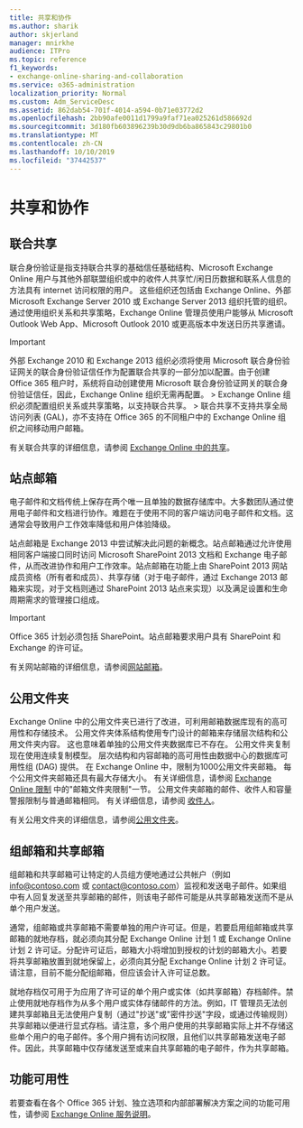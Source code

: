 ```yaml
---
title: 共享和协作
ms.author: sharik
author: skjerland
manager: mnirkhe
audience: ITPro
ms.topic: reference
f1_keywords:
- exchange-online-sharing-and-collaboration
ms.service: o365-administration
localization_priority: Normal
ms.custom: Adm_ServiceDesc
ms.assetid: 862dab54-701f-4014-a594-0b71e03772d2
ms.openlocfilehash: 2bb90afe0011d1799a9faf71ea025261d586692d
ms.sourcegitcommit: 3d180fb603896239b30d9db6ba865843c29801b0
ms.translationtype: MT
ms.contentlocale: zh-CN
ms.lasthandoff: 10/10/2019
ms.locfileid: "37442537"
---
```

# <a name="sharing-and-collaboration"></a>共享和协作

## <a name="federated-sharing"></a>联合共享

联合身份验证是指支持联合共享的基础信任基础结构、Microsoft Exchange Online 用户与其他外部联盟组织或中的收件人共享忙/闲日历数据和联系人信息的方法具有 internet 访问权限的用户。 这些组织还包括由 Exchange Online、外部 Microsoft Exchange Server 2010 或 Exchange Server 2013 组织托管的组织。 通过使用组织关系和共享策略，Exchange Online 管理员使用户能够从 Microsoft Outlook Web App、Microsoft Outlook 2010 或更高版本中发送日历共享邀请。
  
> [!IMPORTANT]
>  外部 Exchange 2010 和 Exchange 2013 组织必须将使用 Microsoft 联合身份验证网关的联合身份验证信任作为配置联合共享的一部分加以配置。由于创建 Office 365 租户时，系统将自动创建使用 Microsoft 联合身份验证网关的联合身份验证信任，因此，Exchange Online 组织无需再配置。 >  Exchange Online 组织必须配置组织关系或共享策略，以支持联合共享。 >  联合共享不支持共享全局访问列表 (GAL)，亦不支持在 Office 365 的不同租户中的 Exchange Online 组织之间移动用户邮箱。 
  
有关联合共享的详细信息，请参阅 [Exchange Online 中的共享](https://go.microsoft.com/fwlink/p/?LinkId=271774)。
  
## <a name="site-mailboxes"></a>站点邮箱

电子邮件和文档传统上保存在两个唯一且单独的数据存储库中。大多数团队通过使用电子邮件和文档进行协作。难题在于使用不同的客户端访问电子邮件和文档。这通常会导致用户工作效率降低和用户体验降级。
  
站点邮箱是 Exchange 2013 中尝试解决此问题的新概念。站点邮箱通过允许使用相同客户端接口同时访问 Microsoft SharePoint 2013 文档和 Exchange 电子邮件，从而改进协作和用户工作效率。站点邮箱在功能上由 SharePoint 2013 网站成员资格（所有者和成员）、共享存储（对于电子邮件，通过 Exchange 2013 邮箱来实现，对于文档则通过 SharePoint 2013 站点来实现）以及满足设置和生命周期需求的管理接口组成。
  
> [!IMPORTANT]
> Office 365 计划必须包括 SharePoint。站点邮箱要求用户具有 SharePoint 和 Exchange 的许可证。 
  
有关网站邮箱的详细信息，请参阅[网站邮箱](https://go.microsoft.com/fwlink/p/?LinkId=271789)。
  
## <a name="public-folders"></a>公用文件夹

Exchange Online 中的公用文件夹已进行了改进，可利用邮箱数据库现有的高可用性和存储技术。 公用文件夹体系结构使用专门设计的邮箱来存储层次结构和公用文件夹内容。 这也意味着单独的公用文件夹数据库已不存在。 公用文件夹复制现在使用连续复制模型。 层次结构和内容邮箱的高可用性由数据中心的数据库可用性组 (DAG) 提供。 在 Exchange Online 中，限制为1000公用文件夹邮箱。 每个公用文件夹邮箱还具有最大存储大小。 有关详细信息，请参阅 [Exchange Online 限制](exchange-online-limits.md) 中的"邮箱文件夹限制"一节。 公用文件夹邮箱的邮件、收件人和容量警报限制与普通邮箱相同。 有关详细信息，请参阅 [收件人](recipients.md)。 
  
有关公用文件夹的详细信息，请参阅[公用文件夹](https://go.microsoft.com/fwlink/p/?LinkId=271790)。
  
## <a name="group-and-shared-mailboxes"></a>组邮箱和共享邮箱

组邮箱和共享邮箱可让特定的人员组方便地通过公共帐户（例如 info@contoso.com 或 contact@contoso.com）监视和发送电子邮件。如果组中有人回复发送至共享邮箱的邮件，则该电子邮件可能是从共享邮箱发送而不是从单个用户发送。
  
通常，组邮箱或共享邮箱不需要单独的用户许可证。但是，若要启用组邮箱或共享邮箱的就地存档，就必须向其分配 Exchange Online 计划 1 或 Exchange Online 计划 2 许可证。分配许可证后，邮箱大小将增加到授权的计划的邮箱大小。若要将共享邮箱放置到就地保留上，必须向其分配 Exchange Online 计划 2 许可证。请注意，目前不能分配组邮箱，但应该会计入许可证总数。
  
就地存档仅可用于为应用了许可证的单个用户或实体（如共享邮箱）存档邮件。禁止使用就地存档作为从多个用户或实体存储邮件的方法。例如，IT 管理员无法创建共享邮箱且无法使用户复制（通过"抄送"或"密件抄送"字段，或通过传输规则）共享邮箱以便进行显式存档。请注意，多个用户使用的共享邮箱实际上并不存储这些单个用户的电子邮件。多个用户拥有访问权限，且他们以共享邮箱发送电子邮件。因此，共享邮箱中仅存储发送至或来自共享邮箱的电子邮件，作为共享邮箱。
  
## <a name="feature-availability"></a>功能可用性

若要查看在各个 Office 365 计划、独立选项和内部部署解决方案之间的功能可用性，请参阅 [Exchange Online 服务说明](exchange-online-service-description.md)。
  

